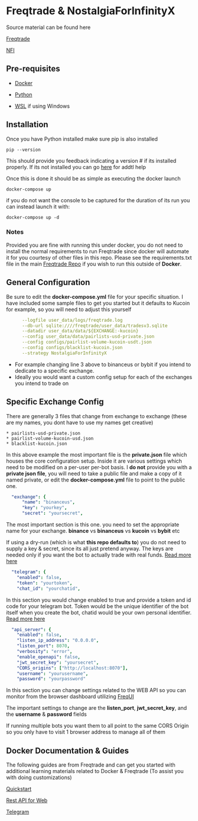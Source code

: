 # Freqtrade & NostalgiaForInfinityX

Source material can be found here

[Freqtrade](https://www.freqtrade.io/en/stable/)

[NFI](https://github.com/iterativv/NostalgiaForInfinity)

## Pre-requisites

* [Docker](https://www.docker.com/products/docker-desktop/)

* [Python](https://www.python.org/downloads/)

* [WSL](https://learn.microsoft.com/en-us/windows/wsl/install) if using Windows


## Installation

Once you have Python installed make sure pip is also installed

```
pip --version
```

This should provide you feedback indicating a version # if its installed properly.
If its not installed you can go [here](https://pip.pypa.io/en/stable/installation/) for addtl help

Once this is done it should be as simple as executing the docker launch

```
docker-compose up
```

if you do not want the console to be captured for the duration of its run you can instead launch it with:

```
docker-compose up -d
```

### Notes

Provided you are fine with running this under docker, you do not need to install the normal requirements to run Freqtrade since docker will automate it for you courtesy of other files in this repo. Please see the requirements.txt file in the main [Freqtrade Repo](https://github.com/freqtrade/freqtrade/blob/develop/requirements.txt) if you wish to run this outside of **Docker**.

## General Configuration

Be sure to edit the **docker-compose.yml** file for your specific situation. I have included some sample files to get you started but it defaults to Kucoin for example, so you will need to adjust this yourself

```YAML
      --logfile user_data/logs/freqtrade.log
      --db-url sqlite:////freqtrade/user_data/tradesv3.sqlite
      --datadir user_data/data/${EXCHANGE:-kucoin}
      --config user_data/data/pairlists-usd-private.json
      --config configs/pairlist-volume-kucoin-usdt.json
      --config configs/blacklist-kucoin.json
      --strategy NostalgiaForInfinityX
```

* For example changing line 3 above to binanceus or bybit if you intend to dedicate to a specific exchange.
* Ideally you would want a custom config setup for each of the exchanges you intend to trade on

## Specific Exchange Config

There are generally 3 files that change from exchange to exchange (these are my names, you dont have to use my names get creative)

```
* pairlists-usd-private.json
* pairlist-volume-kucoin-usd.json
* blacklist-kucoin.json
```

In this above example the most important file is the **private.json** file which houses the core configuration setup. Inside it are various settings which need to be modified on a per-user per-bot basis. I **do not** provide you with a **private json file**, you will need to take a public file and make a copy of it named private, or edit the **docker-compose.yml** file to point to the public one.

```YAML
  "exchange": {
      "name": "binanceus",
      "key": "yourkey",
      "secret": "yoursecret",
```

The most important section is this one. you need to set the appropriate name for your exchange. **binance** vs **binanceus** vs **kucoin** vs **bybit** etc

If using a dry-run (which is what **this repo defaults to**) you do not need to supply a key & secret, since its all just pretend anyway. The keys are needed only if you want the bot to actually trade with real funds. [Read more here](https://github.com/freqtrade/freqtrade/blob/develop/docs/exchanges.md)


```YAML
  "telegram": {
    "enabled": false,
    "token": "yourtoken",
    "chat_id": "yourchatid",
```

In this section you would change enabled to true and provide a token and id code for your telegram bot. Token would be the unique identifier of the bot itself when you create the bot, chatid would be your own personal identifier. [Read more here](https://github.com/freqtrade/freqtrade/blob/develop/docs/telegram-usage.md)

```YAML
  "api_server": {
    "enabled": false,
    "listen_ip_address": "0.0.0.0",
    "listen_port": 8070,
    "verbosity": "error",
    "enable_openapi": false,
    "jwt_secret_key": "yoursecret",
    "CORS_origins": ["http://localhost:8070"],
    "username": "yourusername",
    "password": "yourpassword"
```

In this section you can change settings related to the WEB API so you can monitor from the browser dashboard utilizing [FreqUI](https://github.com/freqtrade/freqtrade/blob/develop/docs/rest-api.md)

The important settings to change are the **listen_port**, **jwt_secret_key**, and the **username** & **password** fields

If running multiple bots you want them to all point to the same CORS Origin so you only have to visit 1 browser address to manage all of them


## Docker Documentation & Guides

The following guides are from Freqtrade and can get you started with additional learning materials related to Docker & Freqtrade (To assist you with doing customizations)

[Quickstart](https://www.freqtrade.io/en/stable/docker_quickstart/)

[Rest API for Web](https://www.freqtrade.io/en/latest/rest-api/)

[Telegram](https://www.freqtrade.io/en/latest/telegram-usage/)
